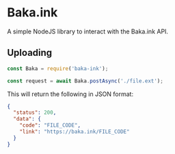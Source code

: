 # Baka.ink
A simple NodeJS library to interact with the Baka.ink API.

## Uploading
```javascript
const Baka = require('baka-ink');

const request = await Baka.postAsync('./file.ext');
```

This will return the following in JSON format:
```json
{
  "status": 200,
  "data": {
    "code": "FILE_CODE",
    "link": "https://baka.ink/FILE_CODE"
  }
}
```